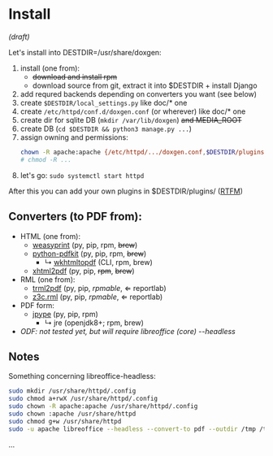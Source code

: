 # Install
*(draft)*

Let's install into DESTDIR=/usr/share/doxgen:

1. install (one from):
   - ~~download and install rpm~~
   - download source from git, extract it into $DESTDIR + install Django
1. add requred backends depending on converters you want (see below)
1. create `$DESTDIR/local_settings.py` like doc/* one
1. create `/etc/httpd/conf.d/doxgen.conf` (or wherever) like doc/* one
1. create dir for sqlite DB (`mkdir /var/lib/doxgen`) ~~and MEDIA_ROOT~~
1. create DB (`cd $DESTDIR && python3 manage.py ...`)
1. assign owning and permissions:
   ```bash
   chown -R apache:apache {/etc/httpd/.../doxgen.conf,$DESTDIR/plugins,/var/lib/doxgen}
   # chmod -R ...
   ```
1. let's go: `sudo systemctl start httpd`

After this you can add your own plugins in $DESTDIR/plugins/ ([RTFM](Plugins.md))

## Converters (to PDF from):

- HTML (one from):
  - [weasyprint](https://github.com/Kozea/WeasyPrint) (py, pip, rpm, ~~brew~~)
  - [python-pdfkit](https://github.com/JazzCore/python-pdfkit) (py, pip, rpm, ~~brew~~)
    - &rdsh; [wkhtmltopdf](http://wkhtmltopdf.org/) (CLI, rpm, brew)
  - [xhtml2pdf](https://github.com/xhtml2pdf/xhtml2pdf) (py, pip, ~~rpm~~, ~~brew~~)
- RML (one from):
  - [trml2pdf](https://github.com/romanlv/trml2pdf) (py, pip, *rpmable*, &lArr; reportlab)
  - [z3c.rml](https://github.com/zopefoundation/z3c.rml) (py, pip, *rpmable*, &lArr; reportlab)
- PDF form:
  - [jpype](https://github.com/jpype-project/jpype) (py, pip, rpm)
    - &rdsh; jre (openjdk8+; rpm, brew)
- *ODF: not tested yet, but will require libreoffice (core) --headless*

## Notes

Something concerning libreoffice-headless:
```bash
sudo mkdir /usr/share/httpd/.config
sudo chmod a+rwX /usr/share/httpd/.config
sudo chown -R apache:apache /usr/share/httpd/.config
sudo chown :apache /usr/share/httpd
sudo chmod g+w /usr/share/httpd
sudo -u apache libreoffice --headless --convert-to pdf --outdir /tmp /tmp/test.fodt
```
&hellip;
